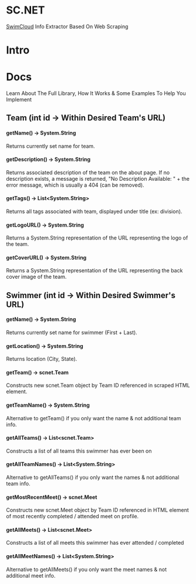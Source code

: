 # SC.NET
[SwimCloud](https://swimcloud.com/) Info Extractor Based On Web Scraping

# Intro

# Docs

Learn About The Full Library, How It Works & Some Examples To Help You Implement

## Team (int id -> Within Desired Team's URL)

#### getName() -> System.String
Returns currently set name for team.

#### getDescription() -> System.String
Returns associated description of the team on the about page. If no description exists, a message is returned, "No Description Available: " + the error message, which is usually a 404 (can be removed).

#### getTags() -> List<System.String>
Returns all tags associated with team, displayed under title (ex: division).

#### getLogoURL() -> System.String
Returns a System.String representation of the URL representing the logo of the team.

#### getCoverURL() -> System.String
Returns a System.String representation of the URL representing the back cover image of the team.

## Swimmer (int id -> Within Desired Swimmer's URL)

#### getName() -> System.String
Returns currently set name for swimmer (First + Last).

#### getLocation() -> System.String
Returns location (City, State).

#### getTeam() -> scnet.Team
Constructs new scnet.Team object by Team ID referenced in scraped HTML element.

#### getTeamName() -> System.String
Alternative to getTeam() if you only want the name & not additional team info.

#### getAllTeams() -> List<scnet.Team>
Constructs a list of all teams this swimmer has ever been on

#### getAllTeamNames() -> List<System.String>
Alternative to getAllTeams() if you only want the names & not additional team info.

#### getMostRecentMeet() -> scnet.Meet
Constructs new scnet.Meet object by Team ID referenced in HTML element of most recently completed / attended meet on profile.

#### getAllMeets() -> List<scnet.Meet>
Constructs a list of all meets this swimmer has ever attended / completed

#### getAllMeetNames() -> List<System.String>
Alternative to getAllMeets() if you only want the meet names & not additional meet info.
